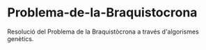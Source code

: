 # Problema-de-la-Braquistocrona
Resolució del Problema de la Braquistòcrona a través d'algorismes genètics.

